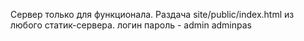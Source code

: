 Сервер только для функционала. Раздача site/public/index.html из любого статик-сервера.
логин пароль - admin adminpas